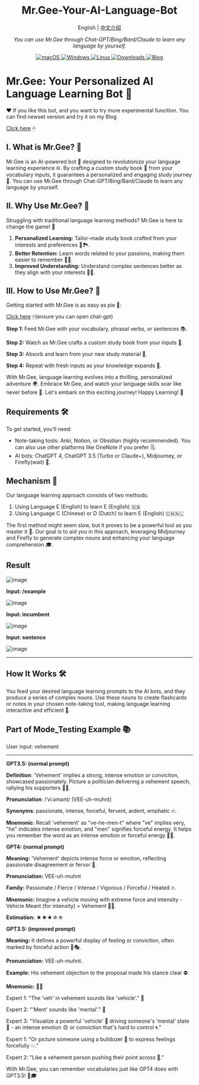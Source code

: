 <h1 align="center">
<span>Mr.Gee-Your-AI-Language-Bot</span>
</h1>
<p align="center">
    English | <a href="./README-CN.md">中文介绍</a>
</p>
<p align="center">
    <em>You can use Mr.Gee through Chat-GPT/Bing/Bard/Claude to learn any language by yourself. </em>
</p>


<p align="center">
<a href="https://github.com/hougarry/Mr.Gee-Your-AI-Language-Bot/releases" target="_blank">
<img alt="macOS" src="https://img.shields.io/badge/-macOS-black?style=flat-square&logo=apple&logoColor=white" />
</a>
<a href="https://github.com/hougarry/Mr.Gee-Your-AI-Language-Bot/releases" target="_blank">
<img alt="Windows" src="https://img.shields.io/badge/-Windows-blue?style=flat-square&logo=windows&logoColor=white" />
</a>
<a href="https://github.com/hougarry/Mr.Gee-Your-AI-Language-Bot/releases" target="_blank">
<img alt="Linux" src="https://img.shields.io/badge/-Linux-yellow?style=flat-square&logo=linux&logoColor=white" />
</a>
<a href="https://github.com/hougarry/Mr.Gee-Your-AI-Language-Bot/releases" target="_blank">
<img alt="Downloads" src="https://img.shields.io/github/downloads/hougarry/Mr.Gee-Your-AI-Language-Bot/total.svg?style=flat" />
</a>
<a href="http://www.garyhou2023.info" target="_blank">
<img alt="Blog" src="https://img.shields.io/badge/blog-www.garyhou2023.info-blue?style=flat" />
</a>
</p>



# Mr.Gee: Your Personalized AI Language Learning Bot 🤖

❤ If you like this bot, and you want to try more experimental funcition. You can find newset version and try it on my Blog

[Click here](https://www.garyhou2023.info) 🖱

## I. What is Mr.Gee? 🧐

Mr.Gee is an AI-powered bot 🤖 designed to revolutionize your language learning experience 🌐. By crafting a custom study book 📖 from your vocabulary inputs, it guarantees a personalized and engaging study journey 🎒. You can use Mr.Gee through Chat-GPT/Bing/Bard/Claude to learn any language by yourself.

## II. Why Use Mr.Gee? 🎯

Struggling with traditional language learning methods? Mr.Gee is here to change the game! 🎲

1. **Personalized Learning:** Tailor-made study book crafted from your interests and preferences 📘🏞.
2. **Better Retention:** Learn words related to your passions, making them easier to remember 🧠💡.
3. **Improved Understanding:** Understand complex sentences better as they align with your interests 🤔🚀.

## III. How to Use Mr.Gee? 📝

Getting started with Mr.Gee is as easy as pie 🥧:

[Click here](https://chat.openai.com/share/b79788b0-bc66-45cf-b464-7def6d6f2dde) 🖱(ensure you can open chat-gpt)

**Step 1:** Feed Mr.Gee with your vocabulary, phrasal verbs, or sentences 📚.

**Step 2:** Watch as Mr.Gee crafts a custom study book from your inputs 📖.

**Step 3:** Absorb and learn from your new study material 🧐.

**Step 4:** Repeat with fresh inputs as your knowledge expands 🔄.

With Mr.Gee, language learning evolves into a thrilling, personalized adventure 🌍. Embrace Mr.Gee, and watch your language skills soar like never before 🚀. Let's embark on this exciting journey! Happy Learning! 🎉

## Requirements 🛠

To get started, you'll need:

- Note-taking tools: Anki, Notion, or Obsidian (highly recommended). You can also use other platforms like OneNote if you prefer 🗒.
- AI bots: ChatGPT 4, ChatGPT 3.5 (Turbo or Claude+), Midjourney, or Firefly(wait) 🤖.

## Mechanism 🧩

Our language learning approach consists of two methods:

1. Using Language E (English) to learn E (English) 🇬🇧
2. Using Language C (Chinese) or D (Dutch) to learn E (English) 🇨🇳🇳🇱

The first method might seem slow, but it proves to be a powerful tool as you master it 💪. Our goal is to aid you in this approach, leveraging Midjourney and Firefly to generate complex nouns and enhancing your language comprehension 🎓.

## Result


![image](https://github.com/hougarry/Mr.Gee-Your-AI-Linguist-Bot/assets/52512824/4fa3887e-61bb-42af-add2-99d9d166ead7)


**Input: /example** 

![image](https://github.com/hougarry/Mr.Gee-Your-AI-Linguist-Bot/assets/52512824/35f6dc0d-071a-46e1-9269-0f5c44fe513a)


**Input: incumbent**

![image](https://github.com/hougarry/Mr.Gee-Your-AI-Linguist-Bot/assets/52512824/a20f6838-ac7b-4cb8-be11-9e15d0766e6a)

**Input: sentence**

![image](https://github.com/hougarry/Mr.Gee-Your-AI-Linguist-Bot/assets/52512824/d4eebfab-ba48-474a-8fdf-b7f230490dca)

----
## How It Works 🛠

You feed your desired language learning prompts to the AI bots, and they produce a series of complex nouns. Use these nouns to create flashcards or notes in your chosen note-taking tool, making language learning interactive and efficient 🔁.

## Part of Mode_Testing Example 📚

User input: vehement

----
**GPT3.5: (normal prompt)**

**Definition**: 'Vehement' implies a strong, intense emotion or conviction, showcased passionately. Picture a politician delivering a vehement speech, rallying his supporters 📣👥.

**Pronunciation**: /ˈviːəmənt/ (VEE-uh-muhnt)

**Synonyms**: passionate, intense, forceful, fervent, ardent, emphatic 🔥.

**Mnemonic**: Recall 'vehement' as "ve-he-men-t" where "ve" implies very, "he" indicates intense emotion, and "men" signifies forceful energy. It helps you remember the word as an intense emotion or forceful energy 🧠💭.

**GPT4: (normal prompt)**

**Meaning:** 'Vehement' depicts intense force or emotion, reflecting passionate disagreement or fervor 🌋.

**Pronunciation:** VEE-uh-muhnt

**Family:** Passionate / Fierce / Intense / Vigorous / Forceful / Heated 🔥.

**Mnemonic:** Imagine a vehicle moving with extreme force and intensity - Vehicle Meant (for intensity) = Vehement 🚗💨.

**Estimation:** ★★★☆☆

**GPT3.5: (improved prompt)**

**Meaning:** It defines a powerful display of feeling or conviction, often marked by forceful action 💪🎭.

**Pronunciation:** VEE-uh-muhnt.

**Example:** His vehement objection to the proposal made his stance clear ⛔️.

**Mnemonic:** 🧠💡

Expert 1: "The 'veh' in vehement sounds like 'vehicle'." 🚗

Expert 2: "'Ment' sounds like 'mental'." 🧠

Expert 3: "Visualize a powerful 'vehicle' 🚗 driving someone's 'mental' state 🧠 - an intense emotion 😡 or conviction that's hard to control 🌀."

Expert 1: "Or picture someone using a bulldozer 🚜 to express feelings forcefully 💥."

Expert 2: "Like a vehement person pushing their point across 💪."

With Mr.Gee, you can remember vocabularies just like GPT4 does with GPT3.5! 🎈🎓
